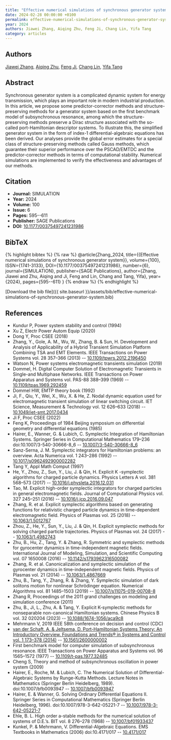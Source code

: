 ```yaml
---
title: "Effective numerical simulations of synchronous generator system"
date: 2024-02-28 00:00:00 +0100
permalink: effective-numerical-simulations-of-synchronous-generator-system
year: 2024
authors: Jiawei Zhang, Aiqing Zhu, Feng Ji, Chang Lin, Yifa Tang
category: articles
---
```

 
## Authors
[Jiawei Zhang](authors/jiawei-zhang), [Aiqing Zhu](authors/aiqing-zhu), [Feng Ji](authors/feng-ji), [Chang Lin](authors/chang-lin), [Yifa Tang](authors/yifa-tang)
 
## Abstract
 Synchronous generator system is a complicated dynamic system for energy transmission, which plays an important role in modern industrial production. In this article, we propose some predictor-corrector methods and structure-preserving methods for a generator system based on the first benchmark model of subsynchronous resonance, among which the structure-preserving methods preserve a Dirac structure associated with the so-called port-Hamiltonian descriptor systems. To illustrate this, the simplified generator system in the form of index-1 differential-algebraic equations has been derived. Our analyses provide the global error estimates for a special class of structure-preserving methods called Gauss methods, which guarantee their superior performance over the PSCAD/EMTDC and the predictor-corrector methods in terms of computational stability. Numerical simulations are implemented to verify the effectiveness and advantages of our methods. 
 
## Citation
- **Journal:** SIMULATION
- **Year:** 2024
- **Volume:** 100
- **Issue:** 6
- **Pages:** 595--611
- **Publisher:** SAGE Publications
- **DOI:** [10.1177/00375497241231986](https://doi.org/10.1177/00375497241231986)
 
## BibTeX
{% highlight bibtex %}
{% raw %}
@article{Zhang_2024,
  title={{Effective numerical simulations of synchronous generator system}},
  volume={100},
  ISSN={1741-3133},
  DOI={10.1177/00375497241231986},
  number={6},
  journal={SIMULATION},
  publisher={SAGE Publications},
  author={Zhang, Jiawei and Zhu, Aiqing and Ji, Feng and Lin, Chang and Tang, Yifa},
  year={2024},
  pages={595--611}
}
{% endraw %}
{% endhighlight %}
 
[Download the bib file]({{ site.baseurl }}/assets/bib/effective-numerical-simulations-of-synchronous-generator-system.bib)
 
## References
- Kundur P, Power system stability and control (1994)
- Xu Z, Electr Power Autom Equip (2020)
- Dong Y, Proc CSEE (2018)
- Zhang, Y., Gole, A. M., Wu, W., Zhang, B. & Sun, H. Development and Analysis of Applicability of a Hybrid Transient Simulation Platform Combining TSA and EMT Elements. IEEE Transactions on Power Systems vol. 28 357–366 (2013) -- [10.1109/tpwrs.2012.2196450](https://doi.org/10.1109/tpwrs.2012.2196450)
- Watson N, Power systems electromagnetic transients simulation (2019)
- Dommel, H. Digital Computer Solution of Electromagnetic Transients in Single-and Multiphase Networks. IEEE Transactions on Power Apparatus and Systems vol. PAS-88 388–399 (1969) -- [10.1109/tpas.1969.292459](https://doi.org/10.1109/tpas.1969.292459)
- Dommel HW, EMTP theory book (1992)
- Ji, F., Qiu, Y., Wei, X., Wu, X. & He, Z. Nodal dynamic equation used for electromagnetic transient simulation of linear switching circuit. IET Science, Measurement &amp; Technology vol. 12 626–633 (2018) -- [10.1049/iet-smt.2017.0434](https://doi.org/10.1049/iet-smt.2017.0434)
- Ji F, Proc CSEE (2022)
- Feng K, Proceedings of 1984 Beijing symposium on differential geometry and differential equations (1985)
- Hairer, E., Wanner, G. & Lubich, C. Symplectic Integration of Hamiltonian Systems. Springer Series in Computational Mathematics 179–236 doi:10.1007/3-540-30666-8_6 -- [10.1007/3-540-30666-8_6](https://doi.org/10.1007/3-540-30666-8_6)
- Sanz-Serna, J. M. Symplectic integrators for Hamiltonian problems: an overview. Acta Numerica vol. 1 243–286 (1992) -- [10.1017/s0962492900002282](https://doi.org/10.1017/s0962492900002282)
- Tang Y, Appl Math Comput (1997)
- He, Y., Zhou, Z., Sun, Y., Liu, J. & Qin, H. Explicit K -symplectic algorithms for charged particle dynamics. Physics Letters A vol. 381 568–573 (2017) -- [10.1016/j.physleta.2016.12.031](https://doi.org/10.1016/j.physleta.2016.12.031)
- Tao, M. Explicit high-order symplectic integrators for charged particles in general electromagnetic fields. Journal of Computational Physics vol. 327 245–251 (2016) -- [10.1016/j.jcp.2016.09.047](https://doi.org/10.1016/j.jcp.2016.09.047)
- Zhang, R. et al. Explicit symplectic algorithms based on generating functions for relativistic charged particle dynamics in time-dependent electromagnetic field. Physics of Plasmas vol. 25 (2018) -- [10.1063/1.5012767](https://doi.org/10.1063/1.5012767)
- Zhou, Z., He, Y., Sun, Y., Liu, J. & Qin, H. Explicit symplectic methods for solving charged particle trajectories. Physics of Plasmas vol. 24 (2017) -- [10.1063/1.4982743](https://doi.org/10.1063/1.4982743)
- Zhu, B., Hu, Z., Tang, Y. & Zhang, R. Symmetric and symplectic methods for gyrocenter dynamics in time-independent magnetic fields. International Journal of Modeling, Simulation, and Scientific Computing vol. 07 1650008 (2016) -- [10.1142/s1793962316500082](https://doi.org/10.1142/s1793962316500082)
- Zhang, R. et al. Canonicalization and symplectic simulation of the gyrocenter dynamics in time-independent magnetic fields. Physics of Plasmas vol. 21 (2014) -- [10.1063/1.4867669](https://doi.org/10.1063/1.4867669)
- Zhu, B., Tang, Y., Zhang, R. & Zhang, Y. Symplectic simulation of dark solitons motion for nonlinear Schrödinger equation. Numerical Algorithms vol. 81 1485–1503 (2019) -- [10.1007/s11075-019-00708-8](https://doi.org/10.1007/s11075-019-00708-8)
- Zhang R, Proceedings of the 2011 grand challenges on modeling and simulation conference (2011)
- Zhu, B., Ji, L., Zhu, A. & Tang, Y. Explicit K-symplectic methods for nonseparable non-canonical Hamiltonian systems. Chinese Physics B vol. 32 020204 (2023) -- [10.1088/1674-1056/aca9c8](https://doi.org/10.1088/1674-1056/aca9c8)
- Mehrmann V, 2019 IEEE 58th conference on decision and control (CDC)
- [van der Schaft, A. & Jeltsema, D. Port-Hamiltonian Systems Theory: An Introductory Overview. Foundations and Trends® in Systems and Control vol. 1 173–378 (2014)](port-hamiltonian-systems-theory-an-introductory-overview) -- [10.1561/2600000002](https://doi.org/10.1561/2600000002)
- First benchmark model for computer simulation of subsynchronous resonance. IEEE Transactions on Power Apparatus and Systems vol. 96 1565–1572 (1977) -- [10.1109/t-pas.1977.32485](https://doi.org/10.1109/t-pas.1977.32485)
- Cheng S, Theory and method of subsynchronous oscillation in power system (2009)
- Hairer, E., Roche, M. & Lubich, C. The Numerical Solution of Differential-Algebraic Systems by Runge-Kutta Methods. Lecture Notes in Mathematics (Springer Berlin Heidelberg, 1989). doi:10.1007/bfb0093947 -- [10.1007/bfb0093947](https://doi.org/10.1007/bfb0093947)
- Hairer, E. & Wanner, G. Solving Ordinary Differential Equations II. Springer Series in Computational Mathematics (Springer Berlin Heidelberg, 1996). doi:10.1007/978-3-642-05221-7 -- [10.1007/978-3-642-05221-7](https://doi.org/10.1007/978-3-642-05221-7)
- Ehle, B. L. High order a-stable methods for the numerical solution of systems of D.E.’s. BIT vol. 8 276–278 (1968) -- [10.1007/bf01933437](https://doi.org/10.1007/bf01933437)
- Kunkel, P. & Mehrmann, V. Differential-Algebraic Equations. EMS Textbooks in Mathematics (2006) doi:10.4171/017 -- [10.4171/017](https://doi.org/10.4171/017)

